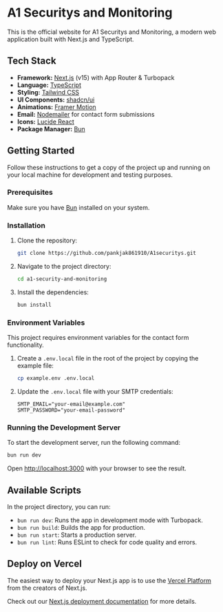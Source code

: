 # A1 Securitys and Monitoring

This is the official website for A1 Securitys and Monitoring, a modern web application built with Next.js and TypeScript.

## Tech Stack

- **Framework:** [Next.js](https://nextjs.org/) (v15) with App Router & Turbopack
- **Language:** [TypeScript](https://www.typescriptlang.org/)
- **Styling:** [Tailwind CSS](https://tailwindcss.com/)
- **UI Components:** [shadcn/ui](https://ui.shadcn.com/)
- **Animations:** [Framer Motion](https://www.framer.com/motion/)
- **Email:** [Nodemailer](https://nodemailer.com/) for contact form submissions
- **Icons:** [Lucide React](https://lucide.dev/)
- **Package Manager:** [Bun](https://bun.sh/)

## Getting Started

Follow these instructions to get a copy of the project up and running on your local machine for development and testing purposes.

### Prerequisites

Make sure you have [Bun](https://bun.sh/docs/installation) installed on your system.

### Installation

1.  Clone the repository:
    ```bash
    git clone https://github.com/pankjak861910/A1securitys.git
    ```
2.  Navigate to the project directory:
    ```bash
    cd a1-security-and-monitoring
    ```
3.  Install the dependencies:
    ```bash
    bun install
    ```

### Environment Variables

This project requires environment variables for the contact form functionality.

1.  Create a `.env.local` file in the root of the project by copying the example file:
    ```bash
    cp example.env .env.local
    ```
2.  Update the `.env.local` file with your SMTP credentials:
    ```
    SMTP_EMAIL="your-email@example.com"
    SMTP_PASSWORD="your-email-password"
    ```

### Running the Development Server

To start the development server, run the following command:

```bash
bun run dev
```

Open [http://localhost:3000](http://localhost:3000) with your browser to see the result.

## Available Scripts

In the project directory, you can run:

- `bun run dev`: Runs the app in development mode with Turbopack.
- `bun run build`: Builds the app for production.
- `bun run start`: Starts a production server.
- `bun run lint`: Runs ESLint to check for code quality and errors.

## Deploy on Vercel

The easiest way to deploy your Next.js app is to use the [Vercel Platform](https://vercel.com/new?utm_medium=default-template&filter=next.js&utm_source=create-next-app&utm_campaign=create-next-app-readme) from the creators of Next.js.

Check out our [Next.js deployment documentation](https://nextjs.org/docs/app/building-your-application/deploying) for more details.

